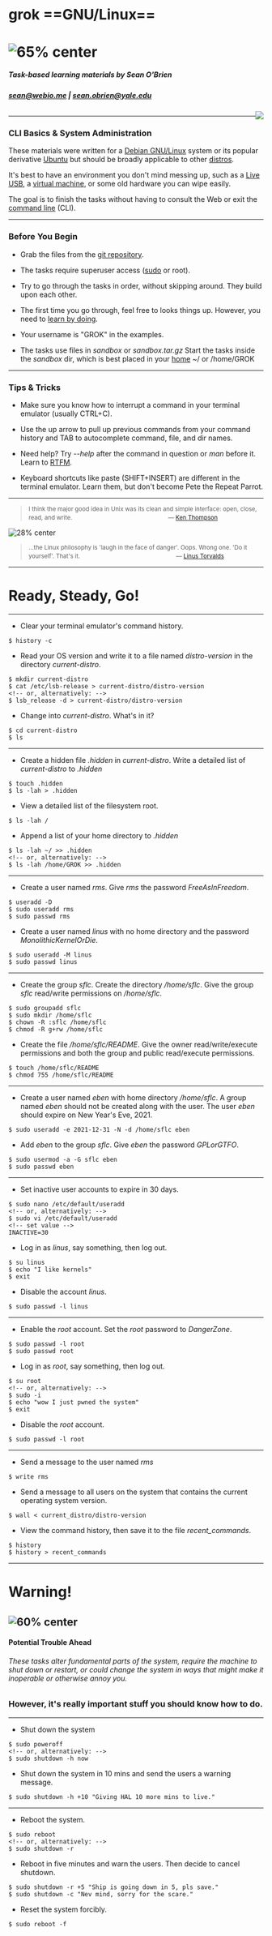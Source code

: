 <!-- $theme: gaia -->
# &nbsp;
# grok ==GNU/Linux==

# ![65% center](sandbox/gnu-linux.png)
<!-- Digital security icon -->
##### Task-based learning materials by Sean O'Brien

##### sean@webio.me | sean.obrien@yale.edu

###### <span style="float:right;">[![](sandbox/cc-by-sa.svg)](http://creativecommons.org/licenses/by-sa/4.0/)</span>
<!-- Creative Commons Attribution-ShareAlike -->

---
<!-- *template: invert -->

### CLI Basics &amp; System Administration

These materials were written for a [Debian GNU/Linux](https://debian.org) system or its popular derivative [Ubuntu](https://ubuntu.com) but should be broadly applicable to other [distros](https://en.wikipedia.org/wiki/Linux_distribution).

It's best to have an environment you don't mind messing up, such as a [Live USB](https://duckduckgo.com/?q=debian+live+usb), a [virtual machine](https://duckduckgo.com/?q=debian+install+virtualbox), or some old hardware you can wipe easily.

The goal is to finish the tasks without having to consult the Web or exit the [command line](https://wiki.debian.org/CommandLineInterface) (CLI).

---
<!-- *template: gaia -->

### Before You Begin

* Grab the files from the [git repository](https://github.com/seandiggity/grok-gnu-linux).

* The tasks require superuser access ([sudo](https://wiki.debian.org/sudo) or root).

* Try to go through the tasks in order, without skipping around. They build upon each other.

* The first time you go through, feel free to looks things up.  However, you need to [learn by doing](https://en.wikipedia.org/wiki/Constructionism_(learning_theory)).

* Your username is "GROK" in the examples.

* The tasks use files in _sandbox_ or _sandbox.tar.gz_ Start the tasks inside the _sandbox_ dir, which is best placed in your [home](https://wiki.debian.org/home_directory) ~/ or /home/GROK

---
<!-- *template: gaia -->

### Tips &amp; Tricks

* Make sure you know how to interrupt a command in your terminal emulator (usually CTRL+C).

* Use the up arrow to pull up previous commands from your command history and TAB to autocomplete command, file, and dir names.

* Need help? Try _--help_ after the command in question or _man_ before it. Learn to [RTFM](https://en.wikipedia.org/wiki/RTFM).

* Keyboard shortcuts like paste (SHIFT+INSERT) are different in the terminal emulator. Learn them, but don't become Pete the Repeat Parrot.


---
<!-- *template: invert -->

> <small>I think the major good idea in Unix was its clean and simple interface: open, close, read, and write.</small>
<small><span style="margin-left: 40%;">&mdash; [Ken Thompson](http://ieeexplore.ieee.org/document/762801)</span></small>

![28% center](sandbox/gnu-meditate.png)

> <small>...the Linux philosophy is 'laugh in the face of danger'.  Oops.  Wrong one. 'Do it yourself'. That's it.</small>
<small><span style="margin-left: 40%;">&mdash; [Linus Torvalds](https://groups.google.com/forum/#!msg/linux.dev.kernel/qeeP584Ny08/CM0gZB0L7nQJ)</span></small>

---
<!-- *template: gaia -->

# Ready, Steady, Go!

---
<!-- page_number: true -->

* Clear your terminal emulator's command history.
```
$ history -c
```


* Read your OS version and write it to a file named _distro-version_ in the directory _current-distro_.
```
$ mkdir current-distro
$ cat /etc/lsb-release > current-distro/distro-version
<!-- or, alternatively: -->
$ lsb_release -d > current-distro/distro-version
```

* Change into _current-distro_. What's in it?
```
$ cd current-distro
$ ls
```

---

* Create a hidden file _.hidden_ in _current-distro_. Write a detailed list of _current-distro_ to _.hidden_
```
$ touch .hidden
$ ls -lah > .hidden
```

* View a detailed list of the filesystem root.
```
$ ls -lah /
```

* Append a list of your home directory to _.hidden_
```
$ ls -lah ~/ >> .hidden
<!-- or, alternatively: -->
$ ls -lah /home/GROK >> .hidden
```

---

* Create a user named _rms_. Give _rms_ the password _FreeAsInFreedom_.
```
$ useradd -D
$ sudo useradd rms
$ sudo passwd rms
```

* Create a user named _linus_ with no home directory and the password _MonolithicKernelOrDie_.
```
$ sudo useradd -M linus
$ sudo passwd linus
```

---

* Create the group _sflc_.  Create the directory _/home/sflc_. Give the group _sflc_ read/write permissions on _/home/sflc_.

```
$ sudo groupadd sflc
$ sudo mkdir /home/sflc
$ chown -R :sflc /home/sflc
$ chmod -R g+rw /home/sflc
```

* Create the file _/home/sflc/README_.  Give the owner read/write/execute permissions and both the group and public read/execute permissions.

```
$ touch /home/sflc/README
$ chmod 755 /home/sflc/README
```

---

* Create a user named _eben_ with home directory _/home/sflc_. A group named _eben_ should not be created along with the user. The user _eben_ should expire on New Year's Eve, 2021.
```
$ sudo useradd -e 2021-12-31 -N -d /home/sflc eben
```

* Add _eben_ to the group _sflc_. Give _eben_ the password _GPLorGTFO_. 
```
$ sudo usermod -a -G sflc eben
$ sudo passwd eben
```

---

* Set inactive user accounts to expire in 30 days.

```
$ sudo nano /etc/default/useradd
<!-- or, alternatively: -->
$ sudo vi /etc/default/useradd
<!-- set value -->
INACTIVE=30
```

* Log in as _linus_, say something, then log out.
```
$ su linus
$ echo "I like kernels"
$ exit
```

* Disable the account _linus_.
```
$ sudo passwd -l linus
```

---

* Enable the _root_ account. Set the _root_ password to _DangerZone_.
```
$ sudo passwd -l root
$ sudo passwd root
```

* Log in as _root_, say something, then log out.
```
$ su root
<!-- or, alternatively: -->
$ sudo -i 
$ echo "wow I just pwned the system"
$ exit
```

* Disable the _root_ account.
```
$ sudo passwd -l root
```

---

* Send a message to the user named _rms_
```
$ write rms
```

* Send a message to all users on the system that contains the current operating system version.
```
$ wall < current_distro/distro-version
```

* View the command history, then save it to the file _recent_commands_.
```
$ history
$ history > recent_commands
```

---
<!-- *template: invert -->

# Warning!
## ![60% center](sandbox/hardhat-tux.png)
#### Potential Trouble Ahead
###### These tasks alter fundamental parts of the system, require the machine to shut down or restart, or could change the system in ways that might make it inoperable or otherwise annoy you.
### However, it's really important stuff you should know how to do.
---
* Shut down the system
```
$ sudo poweroff
<!-- or, alternatively: -->
$ sudo shutdown -h now
```

* Shut down the system in 10 mins and send the users a warning message.
```
$ sudo shutdown -h +10 "Giving HAL 10 more mins to live."
```

---

* Reboot the system.
```
$ sudo reboot
<!-- or, alternatively: -->
$ sudo shutdown -r
```

* Reboot in five minutes and warn the users. Then decide to cancel shutdown.
```
$ sudo shutdown -r +5 "Ship is going down in 5, pls save."
$ sudo shutdown -c "Nev mind, sorry for the scare."
```

* Reset the system forcibly.
```
$ sudo reboot -f
```
